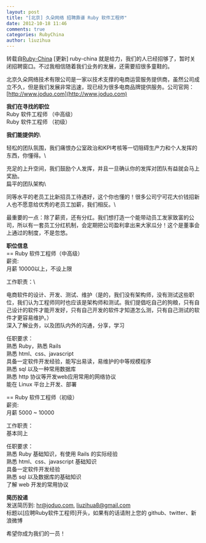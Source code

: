```yaml
---
layout: post
title: "[北京] 久朵网络 招聘靠谱 Ruby 软件工程师"
date: 2012-10-18 11:46
comments: true
categories: RubyChina
author: liuzihua
---
```

转载自[Ruby-China](http://ruby-china.org/topics/5132)
[更新] ruby-china
就是给力，我们的人已经招够了，暂时关闭招聘窗口。不过我相信随着我们业务的发展，还需要招很多童鞋的。

北京久朵网络技术有限公司是一家以技术支撑的电商运营服务提供商，虽然公司成立不久，但是我们发展非常迅速，现已经为很多电商品牌提供服务。公司官网：[http://www.joduo.com](http://www.joduo.com)

**我们在寻找的职位**\
 Ruby 软件工程师 （中高级）\
 Ruby 软件工程师 （初级）

**我们能提供的**\

轻松的团队氛围，我们痛恨办公室政治和KPI考核等一切阻碍生产力和个人发挥的东西，你懂得。\

充足的上升空间，我们鼓励个人发挥，并且一旦确认你的发挥对团队有益就会马上奖励。\
 扁平的团队架构\

同等水平的老员工比新招员工待遇好，这个你也懂的！很多公司宁可花大价钱招新人也不愿意给优秀的老员工加薪，我们相反。\

最重要的一点：除了薪资，还有分红。我们想打造一个能带动员工发家致富的公司，所以有一套员工分红机制，会定期把公司盈利拿出来大家瓜分！这个是董事会上通过的制度，不是忽悠。

**职位信息**\
 == Ruby 软件工程师（中高级）\
 薪资:\
 月薪 10000以上，不设上限

工作职责：\

电商软件的设计、开发、测试、维护（是的，我们没有架构师，没有测试这些职位，我们认为工程师同时也应该是架构师和测试。我们提倡吃自己的狗粮，只有自己设计的软件才能开发好，只有自己开发的软件才知道怎么测，只有自己测试的软件才更容易维护。）\
 深入了解业务，以及团队内外的沟通，分享，学习

任职要求：\
 熟悉 Ruby，熟悉 Rails\
 熟悉 html、css、javascript\
 具备一定软件开发经验，能写出易读，易维护的中等规模程序\
 熟悉 sql 以及一种常用数据库\
 熟悉 http 协议等开发web应用常用的网络协议\
 能在 Linux 平台上开发、部署

== Ruby 软件工程师（初级）\
 薪资:\
 月薪 5000 \~ 10000

工作职责：\
 基本同上

任职要求：\
 熟悉 Ruby 基础知识，有使用 Rails 的实际经验\
 熟悉 html、css、javascript 基础知识\
 具备一定软件开发经验\
 熟悉 sql 以及数据库的基础知识\
 了解 web 开发的常用协议

**简历投递**\
 发送简历到: hr@joduo.com, liuzihua8@gmail.com\
 标题以[应聘Ruby软件工程师]开头，如果有的话请附上您的
github、twitter、新浪微博

希望你成为我们的一员！
